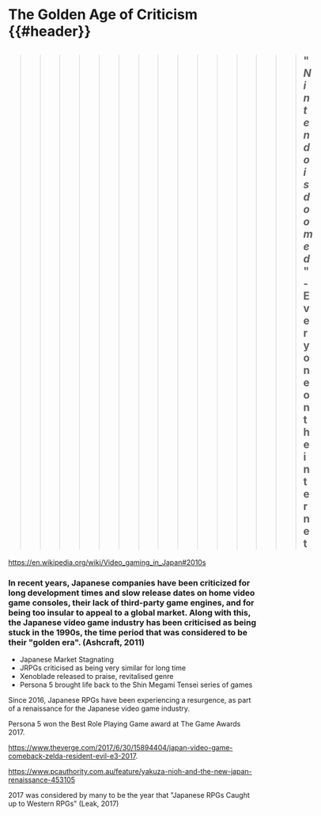 # The Golden Age of Criticism {{#header}}

> > > > > > > > > > > > > > > ## "_Nintendo is doomed_" - Everyone on the internet

https://en.wikipedia.org/wiki/Video_gaming_in_Japan#2010s

### In recent years, Japanese companies have been criticized for long development times and slow release dates on home video game consoles, their lack of third-party game engines, and for being too insular to appeal to a global market. Along with this, the Japanese video game industry has been criticised as being stuck in the 1990s, the time period that was considered to be their "golden era". (Ashcraft, 2011)

* Japanese Market Stagnating
* JRPGs criticised as being very similar for long time
* Xenoblade released to praise, revitalised genre
* Persona 5 brought life back to the Shin Megami Tensei series of games

Since 2016, Japanese RPGs have been experiencing a resurgence, as part of a renaissance for the Japanese video game industry.

Persona 5 won the Best Role Playing Game award at The Game Awards 2017.

https://www.theverge.com/2017/6/30/15894404/japan-video-game-comeback-zelda-resident-evil-e3-2017.

https://www.pcauthority.com.au/feature/yakuza-nioh-and-the-new-japan-renaissance-453105

2017 was considered by many to be the year that "Japanese RPGs Caught up to Western RPGs" (Leak, 2017)
